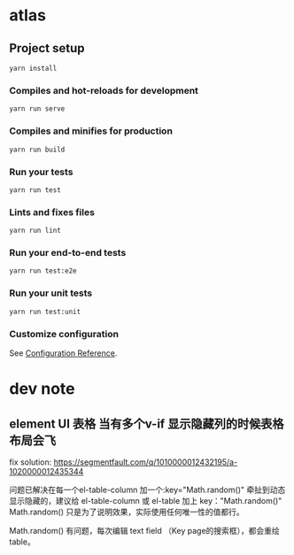# atlas

## Project setup
```
yarn install
```

### Compiles and hot-reloads for development
```
yarn run serve
```

### Compiles and minifies for production
```
yarn run build
```

### Run your tests
```
yarn run test
```

### Lints and fixes files
```
yarn run lint
```

### Run your end-to-end tests
```
yarn run test:e2e
```

### Run your unit tests
```
yarn run test:unit
```

### Customize configuration
See [Configuration Reference](https://cli.vuejs.org/config/).

# dev note
## element UI 表格 当有多个v-if 显示隐藏列的时候表格布局会飞
fix solution: https://segmentfault.com/q/1010000012432195/a-1020000012435344

问题已解决在每一个el-table-column 加一个:key="Math.random()"
牵扯到动态显示隐藏的，建议给 el-table-column 或 el-table 加上 key："Math.random()"
Math.random() 只是为了说明效果，实际使用任何唯一性的值都行。

Math.random() 有问题，每次编辑 text field （Key page的搜索框），都会重绘 table。
